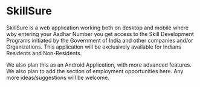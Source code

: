 # SkillSure
SkillSure is a web application working both on desktop and mobile where wby entering your Aadhar Number you get access to the Skill Development Programs initiated by the Government of India and other companies and/or Organizations. This application will be exclusively available for Indians Residents and Non-Residents.

We also plan this as an Android Application, with more advanced features.
We also plan to add the section of employment opportunities here. Any more ideas/suggestions will be welcome.
